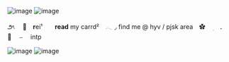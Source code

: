 ![image](https://github.com/user-attachments/assets/9e439020-f065-4508-b359-81e2876fcc06)
![image](https://github.com/user-attachments/assets/0fe9fdad-32ae-46b5-b402-b12b33c3e62e)

౨ৎ 　🎀　**r**ei¹　　**read** my carrd²　𓂃  ◞
find me @ hyv / pjsk area　✿ ⠀ ׅ　． 💒 　⎯　 intp

 ![image](https://github.com/user-attachments/assets/f2e72c33-c4b2-42db-85a1-febe2f948405)
 ![image](https://github.com/user-attachments/assets/0d2c7e1a-9c12-428d-9f02-5199df28bba7)
